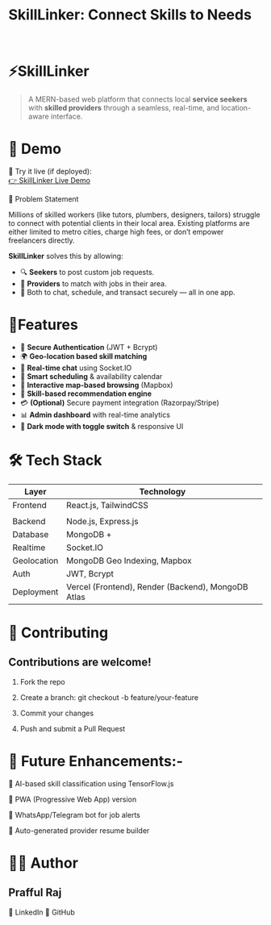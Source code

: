<h1>SkillLinker: Connect Skills to Needs</h1>
<br>
<h1>⚡SkillLinker</h1>

> A MERN-based web platform that connects local **service seekers** with **skilled providers** through a seamless, real-time, and location-aware interface.

<h1>🚀 Demo</h1>

🧪 Try it live (if deployed):  
[👉 SkillLinker Live Demo](http://127.0.0.1:5501/index.html)

🧠 Problem Statement

Millions of skilled workers (like tutors, plumbers, designers, tailors) struggle to connect with potential clients in their local area. Existing platforms are either limited to metro cities, charge high fees, or don’t empower freelancers directly.

**SkillLinker** solves this by allowing:
- 🔍 **Seekers** to post custom job requests.
- 👷 **Providers** to match with jobs in their area.
- 💬 Both to chat, schedule, and transact securely — all in one app.

<h1>🎯Features</h1>

- 🔐 **Secure Authentication** (JWT + Bcrypt)
- 🌍 **Geo-location based skill matching**
- 💬 **Real-time chat** using Socket.IO
- 📅 **Smart scheduling** & availability calendar
- 📍 **Interactive map-based browsing** (Mapbox)
- 🧠 **Skill-based recommendation engine**
- 💳 **(Optional)** Secure payment integration (Razorpay/Stripe)
- 📊 **Admin dashboard** with real-time analytics
- 🌙 **Dark mode with toggle switch** & responsive UI

<h1>🛠️ Tech Stack</h1>

| Layer       | Technology                    |
|-------------|-------------------------------|
| Frontend    | React.js, TailwindCSS         |
|             |                               |
| Backend     | Node.js, Express.js           |
| Database    | MongoDB +                     |
| Realtime    | Socket.IO                     |
| Geolocation | MongoDB Geo Indexing, Mapbox  |
| Auth        | JWT, Bcrypt                   |
| Deployment  | Vercel (Frontend), Render (Backend), MongoDB Atlas |

<H1>🤝 Contributing</H1>
<H2>Contributions are welcome!</H2>

  1) Fork the repo

  2) Create a branch: git checkout -b feature/your-feature

  3) Commit your changes

  4) Push and submit a Pull Request

<H1>📌 Future Enhancements:- </H1>

   🧠 AI-based skill classification using TensorFlow.js

   📱 PWA (Progressive Web App) version

   🤖 WhatsApp/Telegram bot for job alerts

   📄 Auto-generated provider resume builder


<H1>👨‍💻 Author</H1>
<H2>Prafful Raj</H2>
  🔗 LinkedIn
  🐙 GitHub


